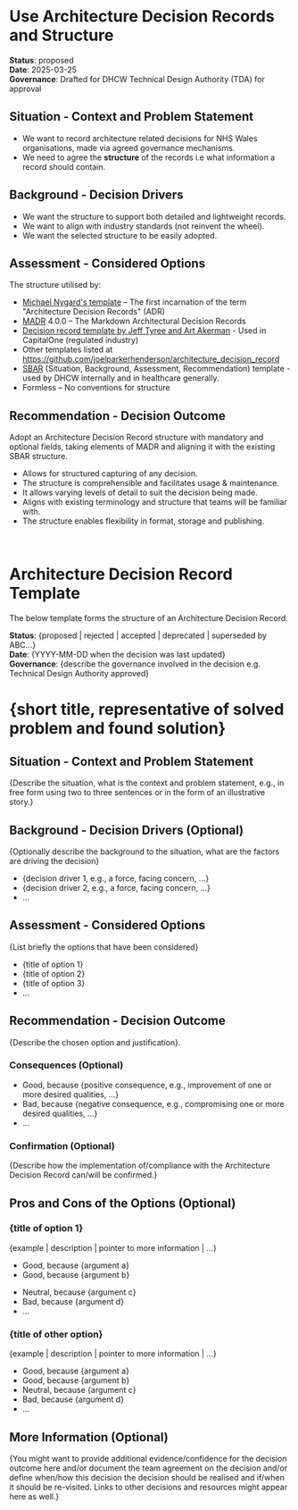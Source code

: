 # Use Architecture Decision Records and Structure

**Status**: proposed  
**Date**: 2025-03-25  
**Governance**: Drafted for DHCW Technical Design Authority (TDA) for approval

## Situation - Context and Problem Statement

* We want to record architecture related decisions for NHS Wales organisations, made via agreed governance mechanisms. 
* We need to agree the **structure** of the records i.e what information a record should contain.

## Background - Decision Drivers
* We want the structure to support both detailed and lightweight records.
* We want to align with industry standards (not reinvent the wheel).
* We want the selected structure to be easily adopted.

## Assessment - Considered Options
The structure utilised by:
* [Michael Nygard's template](http://thinkrelevance.com/blog/2011/11/15/documenting-architecture-decisions) – The first incarnation of the term "Architecture Decision Records" (ADR)
* [MADR](https://adr.github.io/madr/) 4.0.0 – The Markdown Architectural Decision Records
* [Decision record template by Jeff Tyree and Art Akerman](https://github.com/joelparkerhenderson/architecture-decision-record/tree/main/locales/en/templates/decision-record-template-by-jeff-tyree-and-art-akerman) - Used in CapitalOne (regulated industry)
* Other templates listed at <https://github.com/joelparkerhenderson/architecture_decision_record>
* [SBAR](https://en.wikipedia.org/wiki/SBAR) (Situation, Background, Assessment, Recommendation) template - used by DHCW internally and in healthcare generally.
* Formless – No conventions for structure

## Recommendation - Decision Outcome

Adopt an Architecture Decision Record structure with mandatory and optional fields,  taking elements of MADR and aligning it with the existing SBAR structure.

* Allows for structured capturing of any decision.
* The structure is comprehensible and facilitates usage & maintenance.
* It allows varying levels of detail to suit the decision being made.
* Aligns with existing terminology and structure that teams will be familiar with.  
* The structure enables flexibility in format, storage and publishing.

<br/>

# Architecture Decision Record Template
The below template forms the structure of an Architecture Decision Record.

**Status**: {proposed | rejected | accepted | deprecated | superseded by ABC...}  
**Date**: {YYYY-MM-DD when the decision was last updated}  
**Governance**: {describe the governance involved in the decision e.g. Technical Design Authority  approved}  

# {short title, representative of solved problem and found solution}

## Situation - Context and Problem Statement

{Describe the situation, what is the context and problem statement, e.g., in free form using two to three sentences or in the form of an illustrative story.}

## Background - Decision Drivers (Optional)

{Optionally describe the background to the situation, what are the factors are driving the decision}

* {decision driver 1, e.g., a force, facing concern, …}
* {decision driver 2, e.g., a force, facing concern, …}
* … <!-- numbers of drivers can vary -->

## Assessment - Considered Options

{List briefly the options that have been considered}

* {title of option 1}
* {title of option 2}
* {title of option 3}
* … <!-- numbers of options can vary -->

## Recommendation - Decision Outcome

{Describe the chosen option and justification}.

### Consequences (Optional)

* Good, because {positive consequence, e.g., improvement of one or more desired qualities, …}
* Bad, because {negative consequence, e.g., compromising one or more desired qualities, …}
* … <!-- numbers of consequences can vary -->

### Confirmation (Optional)

{Describe how the implementation of/compliance with the Architecture Decision Record can/will be confirmed.}

## Pros and Cons of the Options (Optional)

### {title of option 1}

<!-- This is an optional element. Feel free to remove. -->
{example | description | pointer to more information | …}

* Good, because {argument a}
* Good, because {argument b}
<!-- use "neutral" if the given argument weights neither for good nor bad -->
* Neutral, because {argument c}
* Bad, because {argument d}
* … <!-- numbers of pros and cons can vary -->

### {title of other option}

{example | description | pointer to more information | …}

* Good, because {argument a}
* Good, because {argument b}
* Neutral, because {argument c}
* Bad, because {argument d}
* …

## More Information (Optional)

{You might want to provide additional evidence/confidence for the decision outcome here and/or document the team agreement on the decision and/or define when/how this decision the decision should be realised and if/when it should be re-visited. Links to other decisions and resources might appear here as well.}